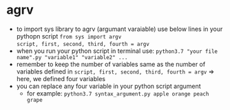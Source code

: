 # agrv
- to import sys library to agrv (argumant varaiable) use below lines in your pythopn script
`from sys import argv`   
`script, first, second, third, fourth = argv`
- when you run your python script in terminal use: `python3.7 "your file name".py "variable1" "variable2" ... `
- remember to keep the number of variables same as the number of variables defined in `script, first, second, third, fourth = argv` => here, we defined four variables
- you can replace any four variable in your python script argument
  - for example:
    `python3.7 syntax_argument.py apple orange peach grape`
